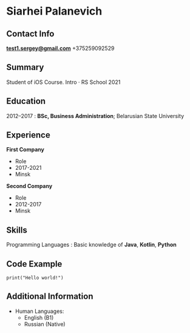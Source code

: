 Siarhei Palanevich
============

Contact Info
---------
**test1.sergey@gmail.com**
+375259092529

Summary
---------
Student of iOS Course. Intro · RS School 2021

Education
---------

2012–2017
:   **BSc, Business Administration**; Belarusian State University

Experience
----------

**First Company** 
* Role
* 2017-2021
* Minsk

**Second Company** 
* Role
* 2012-2017
* Minsk

Skills
--------------------

Programming Languages
:   Basic knowledge of **Java**, **Kotlin**, **Python**

[ref]: https://github.com/SP-IOS

Code Example
---------
`print("Hello world!")`

Additional Information
----------------------------------------

* Human Languages:
     * English (B1)
     * Russian (Native)
